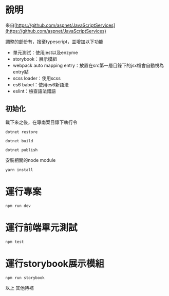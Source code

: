 # 說明

來自[https://github.com/aspnet/JavaScriptServices](https://github.com/aspnet/JavaScriptServices)


調整的部份有，捨棄typescript，並增加以下功能
- 單元測試：使用jest以及enzyme
- storybook：展示模組
- webpack auto mapping entry：放置在src第一層目錄下的jsx檔會自動視為entry點
- scss loader：使用scss
- es6 babel：使用es6新語法
- eslint：檢查語法錯語


## 初始化

載下來之後，在專南案目錄下執行令

```
dotnet restore

dotnet build

dotnet publish

```

安裝相關的node module

```
yarn install

```

# 運行專案

```
npm run dev
```

# 運行前端單元測試

```
npm test
```

# 運行storybook展示模組

```
npm run storybook
```

以上 其他待補


